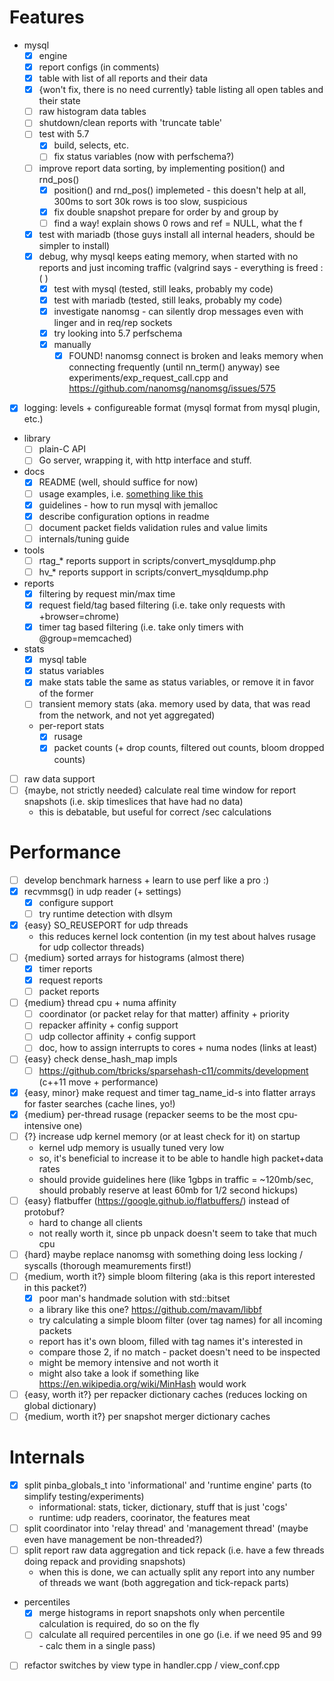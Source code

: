 # Features
- mysql
	- [x] engine
	- [x] report configs (in comments)
	- [x] table with list of all reports and their data
	- [x] {won't fix, there is no need currently} table listing all open tables and their state
	- [ ] raw histogram data tables
	- [ ] shutdown/clean reports with 'truncate table'
	- [ ] test with 5.7
		- [x] build, selects, etc.
		- [ ] fix status variables (now with perfschema?)
	- [ ] improve report data sorting, by implementing position() and rnd_pos()
		- [x] position() and rnd_pos() implemeted - this doesn't help at all, 300ms to sort 30k rows is too slow, suspicious
		- [x] fix double snapshot prepare for order by and group by
		- [ ] find a way! explain shows 0 rows and ref = NULL, what the f
	- [x] test with mariadb (those guys install all internal headers, should be simpler to install)
	- [x] debug, why mysql keeps eating memory, when started with no reports and just incoming traffic (valgrind says - everything is freed :( )
		- [x] test with mysql (tested, still leaks, probably my code)
		- [x] test with mariadb (tested, still leaks, probably my code)
		- [x] investigate nanomsg - can silently drop messages even with linger and in req/rep sockets
		- [x] try looking into 5.7 perfschema
		- [x] manually
			- [x] FOUND! nanomsg connect is broken and leaks memory when connecting frequently (until nn_term() anyway)
			see experiments/exp_request_call.cpp
			and https://github.com/nanomsg/nanomsg/issues/575
- [x] logging: levels + configureable format (mysql format from mysql plugin, etc.)
- library
	- [ ] plain-C API
	- [ ] Go server, wrapping it, with http interface and stuff.
- docs
	- [x] README (well, should suffice for now)
	- [ ] usage examples, i.e. [something like this](https://github.com/tony2001/pinba_engine/wiki/Usage-examples)
	- [x] guidelines - how to run mysql with jemalloc
	- [x] describe configuration options in readme
	- [ ] document packet fields validation rules and value limits
	- [ ] internals/tuning guide
- tools
	- [ ] rtag_* reports support in scripts/convert_mysqldump.php
	- [ ] hv_* reports support in scripts/convert_mysqldump.php
- reports
	- [x] filtering by request min/max time
	- [x] request field/tag based filtering (i.e. take only requests with +browser=chrome)
	- [x] timer tag based filtering (i.e. take only timers with @group=memcached)
- stats
	- [x] mysql table
	- [x] status variables
	- [x] make stats table the same as status variables, or remove it in favor of the former
	- [ ] transient memory stats (aka. memory used by data, that was read from the network, and not yet aggregated)
	- per-report stats
		- [x] rusage
		- [x] packet counts (+ drop counts, filtered out counts, bloom dropped counts)
- [ ] raw data support
- [ ] {maybe, not strictly needed} calculate real time window for report snapshots (i.e. skip timeslices that have had no data)
	- this is debatable, but useful for correct <something>/sec calculations


# Performance
- [ ] develop benchmark harness + learn to use perf like a pro :)
- [x] recvmmsg() in udp reader (+ settings)
	- [x] configure support
	- [ ] try runtime detection with dlsym
- [x] {easy} SO_REUSEPORT for udp threads
	- this reduces kernel lock contention (in my test about halves rusage for udp collector threads)
- [ ] {medium} sorted arrays for histograms (almost there)
	- [x] timer reports
	- [x] request reports
	- [ ] packet reports
- [ ] {medium} thread cpu + numa affinity
	- [ ] coordinator (or packet relay for that matter) affinity + priority
	- [ ] repacker affinity + config support
	- [ ] udp collector affinity + config support
	- [ ] doc, how to assign interrupts to cores + numa nodes (links at least)
- [ ] {easy} check dense_hash_map impls
	- [ ] https://github.com/tbricks/sparsehash-c11/commits/development (c++11 move + performance)
- [x] {easy, minor} make request and timer tag_name_id-s into flatter arrays for faster searches (cache lines, yo!)
- [x] {medium} per-thread rusage (repacker seems to be the most cpu-intensive one)
- [ ] {?} increase udp kernel memory (or at least check for it) on startup
	- kernel udp memory is usually tuned very low
	- so, it's beneficial to increase it to be able to handle high packet+data rates
	- should provide guidelines here (like 1gbps in traffic = ~120mb/sec, should probably reserve at least 60mb for 1/2 second hickups)
- [ ] {easy} flatbuffer (https://google.github.io/flatbuffers/) instead of protobuf?
	- hard to change all clients
	- not really worth it, since pb unpack doesn't seem to take that much cpu
- [ ] {hard} maybe replace nanomsg with something doing less locking / syscalls (thorough meamurements first!)
- [ ] {medium, worth it?} simple bloom filtering (aka is this report interested in this packet?)
	- [x] poor man's handmade solution with std::bitset
	- a library like this one? https://github.com/mavam/libbf
	- try calculating a simple bloom filter (over tag names) for all incoming packets
	- report has it's own bloom, filled with tag names it's interested in
	- compare those 2, if no match - packet doesn't need to be inspected
	- might be memory intensive and not worth it
	- might also take a look if something like https://en.wikipedia.org/wiki/MinHash would work
- [ ] {easy, worth it?} per repacker dictionary caches (reduces locking on global dictionary)
- [ ] {medium, worth it?} per snapshot merger dictionary caches

# Internals
- [x] split pinba_globals_t into 'informational' and 'runtime engine' parts (to simplify testing/experiments)
	- informational: stats, ticker, dictionary, stuff that is just 'cogs'
	- runtime: udp readers, coorinator, the features meat
- [ ] split coordinator into 'relay thread' and 'management thread' (maybe even have management be non-threaded?)
- [ ] split report raw data aggregation and tick repack (i.e. have a few threads doing repack and providing snapshots)
	- when this is done, we can actually split any report into any number of threads we want (both aggregation and tick-repack parts)
- percentiles
	- [x] merge histograms in report snapshots only when percentile calculation is required, do so on the fly
	- [ ] calculate all required percentiles in one go (i.e. if we need 95 and 99 - calc them in a single pass)
- [ ] refactor switches by view type in handler.cpp / view_conf.cpp
